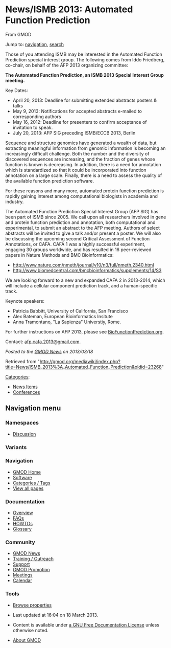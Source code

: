 









<span id="top"></span>







# <span dir="auto">News/ISMB 2013: Automated Function Prediction</span>





From GMOD









Jump to: [navigation](#mw-navigation), [search](#p-search)





Those of you attending ISMB may be interested in the Automated Function
Prediction special interest group. The following comes from Iddo
Friedberg, co-chair, on behalf of the AFP 2013 organizing committee:

**The Automated Function Prediction, an ISMB 2013 Special Interest Group
meeting.**

Key Dates:

- April 20, 2013: Deadline for submitting extended abstracts posters &
  talks
- May 9, 2013: Notifications for accepted abstracts e-mailed to
  corresponding authors
- May 16, 2012: Deadline for presenters to confirm acceptance of
  invitation to speak.
- July 20, 2013: AFP SIG preceding ISMB/ECCB 2013, Berlin

Sequence and structure genomics have generated a wealth of data, but
extracting meaningful information from genomic information is becoming
an increasingly difficult challenge. Both the number and the diversity
of discovered sequences are increasing, and the fraction of genes whose
function is known is decreasing. In addition, there is a need for
annotation which is standardized so that it could be incorporated into
function annotation on a large scale. Finally, there is a need to assess
the quality of the available function prediction software.

For these reasons and many more, automated protein function prediction
is rapidly gaining interest among computational biologists in academia
and industry.

The Automated Function Prediction Special Interest Group (AFP SIG) has
been part of ISMB since 2005. We call upon all researchers involved in
gene and protein function prediction and annotation, both computational
and experimental, to submit an abstract to the AFP meeting. Authors of
select abstracts will be invited to give a talk and/or present a poster.
We will also be discussing the upcoming second Critical Assessment of
Function Annotations, or CAFA. CAFA 1 was a highly successful
experiment, engaging 30 groups worldwide, and has resulted in 16
peer-reviewed papers in Nature Methods and BMC Bioinformatics:

- <a
  href="http://www.nature.com/nmeth/journal/v10/n3/full/nmeth.2340.html"
  class="external free"
  rel="nofollow">http://www.nature.com/nmeth/journal/v10/n3/full/nmeth.2340.html</a>
- <a
  href="http://www.biomedcentral.com/bmcbioinformatics/supplements/14/S3"
  class="external free"
  rel="nofollow">http://www.biomedcentral.com/bmcbioinformatics/supplements/14/S3</a>

We are looking forward to a new and expanded CAFA 2 in 2013-2014, which
will include a cellular component prediction track, and a human-specific
track.

Keynote speakers:

- Patricia Babbitt, University of California, San Francisco
- Alex Bateman, European Bioinformatics Insitute
- Anna Tramontano, "La Sapienza" Universtiy, Rome.

For further instructions on AFP 2013, please see
<a href="http://BioFunctionPrediction.org" class="external text"
rel="nofollow">BioFunctionPrediction.org</a>.

Contact: <a href="mailto:afp.cafa.2013@gmail.com" class="external text"
rel="nofollow">afp.cafa.2013@gmail.com</a>.

  



*Posted to the [GMOD News](../GMOD_News "GMOD News") on 2013/03/18*







Retrieved from
"<http://gmod.org/mediawiki/index.php?title=News/ISMB_2013%3A_Automated_Function_Prediction&oldid=23268>"







[Categories](../Special%3ACategories "Special%3ACategories"):

- [News Items](../Category%3ANews_Items "Category%3ANews Items")
- [Conferences](../Category%3AConferences "Category%3AConferences")















## Navigation menu









### Namespaces


- <span id="ca-talk"><a
  href="http://gmod.org/mediawiki/index.php?title=Talk:News/ISMB_2013%3A_Automated_Function_Prediction&amp;action=edit&amp;redlink=1"
  accesskey="t"
  title="Discussion about the content page [t]">Discussion</a></span>





### 

### Variants[](#)























<a href="../Main_Page"
style="background-image: url(../../images/GMOD-cogs.png);"
title="Visit the main page"></a>





### Navigation



- <span id="n-GMOD-Home">[GMOD Home](../Main_Page)</span>
- <span id="n-Software">[Software](../GMOD_Components)</span>
- <span id="n-Categories-.2F-Tags">[Categories /
  Tags](../Categories)</span>
- <span id="n-View-all-pages">[View all
  pages](../Special:AllPages)</span>







### Documentation



- <span id="n-Overview">[Overview](../Overview)</span>
- <span id="n-FAQs">[FAQs](../Category%3AFAQ)</span>
- <span id="n-HOWTOs">[HOWTOs](../Category%3AHOWTO)</span>
- <span id="n-Glossary">[Glossary](../Glossary)</span>







### Community



- <span id="n-GMOD-News">[GMOD News](../GMOD_News)</span>
- <span id="n-Training-.2F-Outreach">[Training /
  Outreach](../Training_and_Outreach)</span>
- <span id="n-Support">[Support](../Support)</span>
- <span id="n-GMOD-Promotion">[GMOD Promotion](../GMOD_Promotion)</span>
- <span id="n-Meetings">[Meetings](../Meetings)</span>
- <span id="n-Calendar">[Calendar](../Calendar)</span>







### Tools




- <span id="t-smwbrowselink"><a
  href="../Special%3ABrowse/News-2FISMB_2013%3A_Automated_Function_Prediction"
  rel="smw-browse">Browse properties</a></span>












- <span id="footer-info-lastmod">Last updated at 16:04 on 18 March
  2013.</span>
<!-- - <span id="footer-info-viewcount">6,640 page views.</span> -->
- <span id="footer-info-copyright">Content is available under
  <a href="http://www.gnu.org/licenses/fdl-1.3.html" class="external"
  rel="nofollow">a GNU Free Documentation License</a> unless otherwise
  noted.</span>

<!-- -->

- <span id="footer-places-about">[About
  GMOD](../GMOD%3AAbout "GMOD%3AAbout")</span>

<!-- -->







